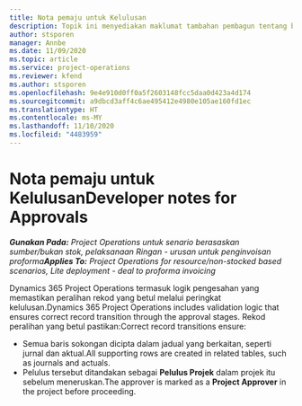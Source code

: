 ```yaml
---
title: Nota pemaju untuk Kelulusan
description: Topik ini menyediakan maklumat tambahan pembagun tentang bekerja dengan pelulus.
author: stsporen
manager: Annbe
ms.date: 11/09/2020
ms.topic: article
ms.service: project-operations
ms.reviewer: kfend
ms.author: stsporen
ms.openlocfilehash: 9e4e910d0ff0a5f2603148fcc5daa0d423a4d174
ms.sourcegitcommit: a9dbcd3aff4c6ae495412e4980e105ae160fd1ec
ms.translationtype: HT
ms.contentlocale: ms-MY
ms.lasthandoff: 11/10/2020
ms.locfileid: "4483959"
---
```

# <a name="developer-notes-for-approvals"></a><span data-ttu-id="ae84c-103">Nota pemaju untuk Kelulusan</span><span class="sxs-lookup"><span data-stu-id="ae84c-103">Developer notes for Approvals</span></span>

<span data-ttu-id="ae84c-104">_**Gunakan Pada:** Project Operations untuk senario berasaskan sumber/bukan stok, pelaksanaan Ringan - urusan untuk penginvoisan proforma_</span><span class="sxs-lookup"><span data-stu-id="ae84c-104">_**Applies To:** Project Operations for resource/non-stocked based scenarios, Lite deployment - deal to proforma invoicing_</span></span>

<span data-ttu-id="ae84c-105">Dynamics 365 Project Operations termasuk logik pengesahan yang memastikan peralihan rekod yang betul melalui peringkat kelulusan.</span><span class="sxs-lookup"><span data-stu-id="ae84c-105">Dynamics 365 Project Operations includes validation logic that ensures correct record transition through the approval stages.</span></span> <span data-ttu-id="ae84c-106">Rekod peralihan yang betul pastikan:</span><span class="sxs-lookup"><span data-stu-id="ae84c-106">Correct record transitions ensure:</span></span> 

  - <span data-ttu-id="ae84c-107">Semua baris sokongan dicipta dalam jadual yang berkaitan, seperti jurnal dan aktual.</span><span class="sxs-lookup"><span data-stu-id="ae84c-107">All supporting rows are created in related tables, such as journals and actuals.</span></span>
  - <span data-ttu-id="ae84c-108">Pelulus tersebut ditandakan sebagai **Pelulus Projek** dalam projek itu sebelum meneruskan.</span><span class="sxs-lookup"><span data-stu-id="ae84c-108">The approver is marked as a **Project Approver** in the project before proceeding.</span></span>
